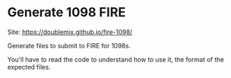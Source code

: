 # Generate 1098 FIRE

Site: https://doublemix.github.io/fire-1098/

Generate files to submit to FIRE for 1098s.

You'll have to read the code to understand how to use it, the format of the expected files.